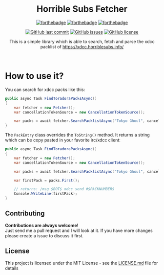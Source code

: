 <h1 align="center">Horrible Subs Fetcher</h1>
<div align="center">

[![forthebadge](https://forthebadge.com/images/badges/made-with-c-sharp.svg)](https://forthebadge.com)
[![forthebadge](https://forthebadge.com/images/badges/built-with-love.svg)](https://forthebadge.com)
[![forthebadge](https://forthebadge.com/images/badges/you-didnt-ask-for-this.svg)](https://forthebadge.com)

[![GitHub last commit](https://img.shields.io/github/last-commit/dbelz/Horrible-Subs-Fetcher.svg?longCache=true&style=flat-square)](https://github.com/dbelz/Horrible-Subs-Fetcher)
[![GitHub issues](https://img.shields.io/github/issues/dbelz/Horrible-Subs-Fetcher.svg?longCache=true&style=flat-square)](https://github.com/dbelz/Horrible-Subs-Fetcher/issues)
[![GitHub license](https://img.shields.io/github/license/dbelz/Horrible-Subs-Fetcher.svg?longCache=true&style=flat-square)](https://github.com/dbelz/Horrible-Subs-Fetcher/blob/master/LICENSE.md)


This is a simple library which is able to search, fetch and parse the xdcc packlist of https://xdcc.horriblesubs.info/
</div><br>

# How to use it?
You can search for xdcc packs like this:
```csharp
public async Task FindToradoraPacksAsync()
{
    var fetcher = new Fetcher();
    var cancellationTokenSource = new CancellationTokenSource();

    var packs = await fetcher.SearchPacklistAsync("Tokyo Ghoul", cancellationTokenSource.Token);
}
```

The `PackEntry` class overrides the `ToString()` method. It returns a string which can be copy pasted in your favorite irc/xdcc client:
```csharp
public async Task FindToradoraPacksAsync()
{
    var fetcher = new Fetcher();
    var cancellationTokenSource = new CancellationTokenSource();

    var packs = await fetcher.SearchPacklistAsync("Tokyo Ghoul", cancellationTokenSource.Token);

    var firstPack = packs.First();

    // returns: /msg $BOT$ xdcc send #$PACKNUMBER$
    Console.WriteLine(firstPack);
}
```


## Contributing

__Contributions are always welcome!__  
Just send me a pull request and I will look at it. If you have more changes please create a issue to discuss it first.

## License

This project is licensed under the MIT License - see the [LICENSE.md](LICENSE.md) file for details
